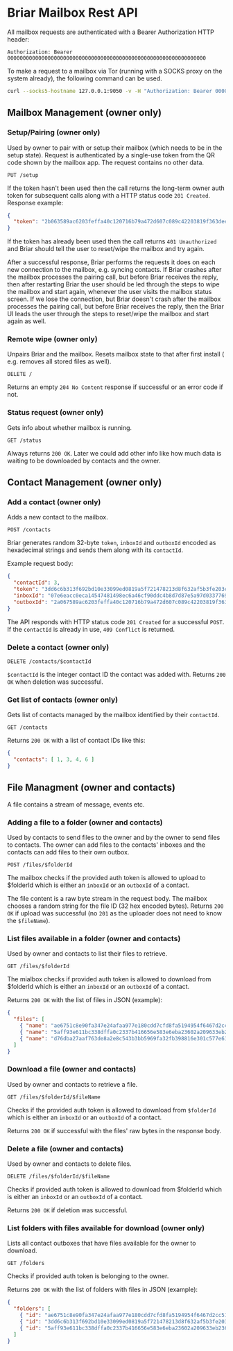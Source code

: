 # Briar Mailbox Rest API

All mailbox requests are authenticated with a Bearer Authorization HTTP header:

    Authorization: Bearer 0000000000000000000000000000000000000000000000000000000000000000

To make a request to a mailbox via Tor (running with a SOCKS proxy on the system already),
the following command can be used.

```bash
curl --socks5-hostname 127.0.0.1:9050 -v -H "Authorization: Bearer 0000000000000000000000000000000000000000000000000000000000000000" http://example.org
```

## Mailbox Management (owner only)


### Setup/Pairing (owner only)

Used by owner to pair with or setup their mailbox (which needs to be in the setup state).
Request is authenticated by a single-use token from the QR code shown by the mailbox app.
The request contains no other data.

```http
PUT /setup
```

If the token hasn't been used then the call returns the long-term owner auth token for subsequent calls along with a HTTP status code `201 Created`.
Response example:

```json
{
  "token": "2b063589ac6203feffa40c120716b79a472d607c089c42203819f363dee3266c"
}
```

If the token has already been used then the call returns `401 Unauthorized` and Briar should tell the user to reset/wipe the mailbox and try again.

After a successful response, Briar performs the requests it does on each new connection to the mailbox, e.g. syncing contacts.
If Briar crashes after the mailbox processes the pairing call, but before Briar receives the reply, then after restarting Briar the user should be led through the steps to wipe the mailbox and start again, whenever the user visits the mailbox status screen.
If we lose the connection, but Briar doesn't crash after the mailbox processes the pairing call, but before Briar receives the reply, then the Briar UI leads the user through the steps to reset/wipe the mailbox and start again as well.

### Remote wipe (owner only)

Unpairs Briar and the mailbox.
Resets mailbox state to that after first install ( e.g. removes all stored files as well).

```http
DELETE /
```

Returns an empty `204 No Content` response if successful or an error code if not.

### Status request (owner only)

Gets info about whether mailbox is running.

```http
GET /status
```

Always returns `200 OK`.
Later we could add other info like how much data is waiting to be downloaded by contacts and the owner.


## Contact Management (owner only)

### Add a contact (owner only)

Adds a new contact to the mailbox.

```http
POST /contacts
```

Briar generates random 32-byte `token`, `inboxId` and `outboxId` encoded as hexadecimal strings
and sends them along with its `contactId`.

Example request body:

```json
{
  "contactId": 3,
  "token": "3dd6c6b313f692bd10e33099ed0819a5f721478213d8f632af5b3fe203e2e222",
  "inboxId": "07e6eacc0eca14547481498ec6a46cf90ddc4b8d7d87e5a97d03377695fae394",
  "outboxId": "2a067589ac6203feffa40c120716b79a472d607c089c42203819f363dee3266c"
}
```

The API responds with HTTP status code `201 Created` for a successful `POST`.
If the `contactId` is already in use, `409 Conflict` is returned.

### Delete a contact  (owner only)

```http
DELETE /contacts/$contactId
```

`$contactId` is the integer contact ID the contact was added with.
Returns `200 OK` when deletion was successful.

### Get list of contacts  (owner only)

Gets list of contacts managed by the mailbox identified by their `contactId`.

```http
GET /contacts
```

Returns `200 OK` with a list of contact IDs like this:

```json
{
  "contacts": [ 1, 3, 4, 6 ]
}
```


## File Managment (owner and contacts)

A file contains a stream of message, events etc.

### Adding a file to a folder (owner and contacts)

Used by contacts to send files to the owner and by the owner to send files to contacts.
The owner can add files to the contacts' inboxes and the contacts can add files to their own outbox.

```http
POST /files/$folderId
```

The mailbox checks if the provided auth token is allowed to upload to $folderId
which is either an `inboxId` or an `outboxId` of a contact.

The file content is a raw byte stream in the request body.
The mailbox chooses a random string for the file ID (32 hex encoded bytes).
Returns `200 OK` if upload was successful (no `201` as the uploader does not need to know the `$fileName`).

### List files available in a folder (owner and contacts)

Used by owner and contacts to list their files to retrieve.

```http
GET /files/$folderId
```

The mialbox checks if provided auth token is allowed to download from $folderId
which is either an `inboxId` or an `outboxId` of a contact.

Returns `200 OK` with the list of files in JSON (example):

```json
{
  "files": [
    { "name": "ae6751c8e90fa347e24afaa977e180cdd7cfd8fa5194954f6467d2cc51c87640", "time": 1629816408 },
    { "name": "5aff93e611bc338dffa0c2337b416656e583e6eba23602a209633eb2362e2aa3", "time": 1629816410 },
    { "name": "d76dba27aaf763de8a2e8c543b3bb5969fa32fb398816e301c577e619d4d3232", "time": 1629816418 }
  ]
}
```

### Download a file  (owner and contacts)

Used by owner and contacts to retrieve a file.

```http
GET /files/$folderId/$fileName
```

Checks if the provided auth token is allowed to download from `$folderId`
which is either an `inboxId` or an `outboxId` of a contact.

Returns `200 OK` if successful with the files' raw bytes in the response body.

### Delete a file (owner and contacts)

Used by owner and contacts to delete files.

```http
DELETE /files/$folderId/$fileName
```

Checks if provided auth token is allowed to download from $folderId
which is either an `inboxId` or an `outboxId` of a contact.

Returns `200 OK`  if deletion was successful.

### List folders with files available for download (owner only)

Lists all contact outboxes that have files available for the owner to download.

```http
GET /folders
```

Checks if provided auth token is belonging to the owner.

Returns `200 OK`  with the list of folders with files in JSON (example):

```json
{
  "folders": [
    { "id": "ae6751c8e90fa347e24afaa977e180cdd7cfd8fa5194954f6467d2cc51c87640" },
    { "id": "3dd6c6b313f692bd10e33099ed0819a5f721478213d8f632af5b3fe203e2e222" },
    { "id": "5aff93e611bc338dffa0c2337b416656e583e6eba23602a209633eb2362e2aa3" }
  ]
}
```
